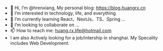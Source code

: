 - 👋 Hi, I’m @hrenxiang, My personal blog: https://blog.huangrx.cn
- 👀 I’m interested in technology, life, and everything
- 🌱 I’m currently learning React、NextJs、TS、Spring ...
- 💞️ I’m looking to collaborate on ...
- 📫 How to reach me: huang.rx.life@hotmail.com
- I am also Actively looking for a job/intership in shanghai. My Specality includes Web Development.

<!---
hrenxiang/hrenxiang is a ✨ special ✨ repository because its `README.md` (this file) appears on your GitHub profile.
You can click the Preview link to take a look at your changes.
--->
